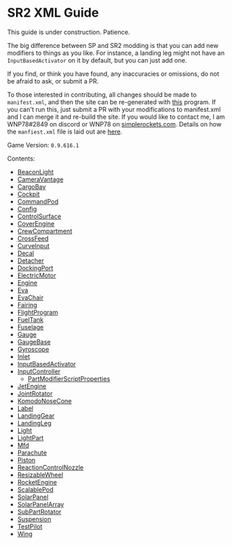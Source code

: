 # SR2 XML Guide
This guide is under construction. Patience.

The big difference between SP and SR2 modding is that you can add new modifiers to things as you like. For instance, a landing leg might not have an `InputBasedActivator` on it by default, but you can just add one.

If you find, or think you have found, any inaccuracies or omissions, do not be afraid to ask, or submit a PR.

To those interested in contributing, all changes should be made to `manifest.xml`, and then the site can be re-generated with [this](https://github.com/WNP78/ModifierPropertiesExtractor) program. If you can't run this, just submit a PR with your modifications to manifest.xml and I can merge it and re-build the site.
If you would like to contact me, I am WNP78#2849 on discord or WNP78 on [simplerockets.com](https://www.simplerockets.com/u/WNP78). Details on how the `manfiest.xml` file is laid out are [here](ManifestXmlGuide).

Game Version: `0.9.616.1`

Contents:
 - [BeaconLight](/Sr2Xml/BeaconLight)
 - [CameraVantage](/Sr2Xml/CameraVantage)
 - [CargoBay](/Sr2Xml/CargoBay)
 - [Cockpit](/Sr2Xml/Cockpit)
 - [CommandPod](/Sr2Xml/CommandPod)
 - [Config](/Sr2Xml/Config)
 - [ControlSurface](/Sr2Xml/ControlSurface)
 - [CoverEngine](/Sr2Xml/CoverEngine)
 - [CrewCompartment](/Sr2Xml/CrewCompartment)
 - [CrossFeed](/Sr2Xml/CrossFeed)
 - [CurveInput](/Sr2Xml/CurveInput)
 - [Decal](/Sr2Xml/Decal)
 - [Detacher](/Sr2Xml/Detacher)
 - [DockingPort](/Sr2Xml/DockingPort)
 - [ElectricMotor](/Sr2Xml/ElectricMotor)
 - [Engine](/Sr2Xml/Engine)
 - [Eva](/Sr2Xml/Eva)
 - [EvaChair](/Sr2Xml/EvaChair)
 - [Fairing](/Sr2Xml/Fairing)
 - [FlightProgram](/Sr2Xml/FlightProgram)
 - [FuelTank](/Sr2Xml/FuelTank)
 - [Fuselage](/Sr2Xml/Fuselage)
 - [Gauge](/Sr2Xml/Gauge)
 - [GaugeBase](/Sr2Xml/GaugeBase)
 - [Gyroscope](/Sr2Xml/Gyroscope)
 - [Inlet](/Sr2Xml/Inlet)
 - [InputBasedActivator](/Sr2Xml/InputBasedActivator)
 - [InputController](/Sr2Xml/InputController)
   - [PartModifierScriptProperties](/Sr2Xml/PartModifierScriptProperties)
 - [JetEngine](/Sr2Xml/JetEngine)
 - [JointRotator](/Sr2Xml/JointRotator)
 - [KomodoNoseCone](/Sr2Xml/KomodoNoseCone)
 - [Label](/Sr2Xml/Label)
 - [LandingGear](/Sr2Xml/LandingGear)
 - [LandingLeg](/Sr2Xml/LandingLeg)
 - [Light](/Sr2Xml/Light)
 - [LightPart](/Sr2Xml/LightPart)
 - [Mfd](/Sr2Xml/Mfd)
 - [Parachute](/Sr2Xml/Parachute)
 - [Piston](/Sr2Xml/Piston)
 - [ReactionControlNozzle](/Sr2Xml/ReactionControlNozzle)
 - [ResizableWheel](/Sr2Xml/ResizableWheel)
 - [RocketEngine](/Sr2Xml/RocketEngine)
 - [ScalablePod](/Sr2Xml/ScalablePod)
 - [SolarPanel](/Sr2Xml/SolarPanel)
 - [SolarPanelArray](/Sr2Xml/SolarPanelArray)
 - [SubPartRotator](/Sr2Xml/SubPartRotator)
 - [Suspension](/Sr2Xml/Suspension)
 - [TestPilot](/Sr2Xml/TestPilot)
 - [Wing](/Sr2Xml/Wing)
